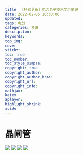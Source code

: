 ```yaml
---
title: 【持续更新】电力电子技术学习笔记
date: 2022-02-05 16:50:00
updated: 
tags: 电分
categories: 考研
description: 
keywords:
top_img: 
cover: 
sticky:
toc: true
toc_number: 
toc_style_simple: 
copyright: true
copyright_author:
copyright_author_href:
copyright_url:
copyright_info:
mathjax:
katex:
aplayer:
highlight_shrink:
aside:
---
```


# 晶闸管

![](https://gitee.com/miranda0111/hexo-mytk-pic-go/raw/master/电子/202202101527607.png)
![](https://gitee.com/miranda0111/hexo-mytk-pic-go/raw/master/电子/202202101531698.png)
![](https://gitee.com/miranda0111/hexo-mytk-pic-go/raw/master/电子/202202101559497.png)
![](https://gitee.com/miranda0111/hexo-mytk-pic-go/raw/master/电子/202202101603507.png)